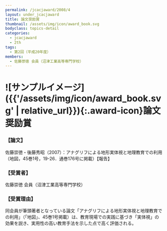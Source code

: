 ```yaml
---
permalink: /jcacjaward/2008/4
layout: under_jcacjaward
title: 論文奨励賞
thumbnail: /assets/img/icon/award_book.svg
bodyclass: topics-detail
categories:
  - jcacjaward
  - 2th
tags:
  - 第2回（平成20年度）
members:
  - 佐藤崇徳 会員（沼津工業高等専門学校）
---
```


# ![サンプルイメージ]({{'/assets/img/icon/award_book.svg' | relative_url}}){:.award-icon}論文奨励賞

### 【論文】

佐藤崇徳・後藤秀昭（2007）：アナグリフによる地形実体視と地理教育での利用（地図，45巻1号，19-26．通巻176号に掲載）【報告】

### 【受賞者】

佐藤崇徳 会員（沼津工業高等専門学校）

### 【受賞理由】

同会員が筆頭著者となっている論文「アナグリフによる地形実体視と地理教育での利用」（「地図」、45巻1号掲載）は、教育現場での実践に基づき「実体視」の効果を説き、実用性の高い教育手法を示した点で高く評価される。
